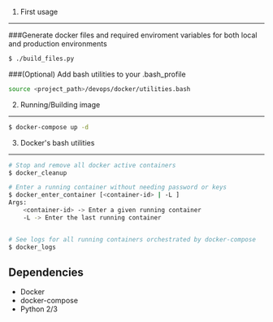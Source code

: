 1) First usage
---------------------------

###Generate docker files and required enviroment variables for both local and production environments
```bash
$ ./build_files.py
```

###(Optional) Add bash utilities to your .bash_profile
```bash
source <project_path>/devops/docker/utilities.bash
```

2) Running/Building image
---------------------------
```bash
$ docker-compose up -d
```

3) Docker's bash utilities
---------------------------
```bash
# Stop and remove all docker active containers
$ docker_cleanup

# Enter a running container without needing password or keys
$ docker_enter_container [<container-id> | -L ]
Args:
	<container-id> -> Enter a given running container
	-L -> Enter the last running container


# See logs for all running containers orchestrated by docker-compose
$ docker_logs

```

Dependencies
---------------------------
 * Docker
 * docker-compose
 * Python 2/3
